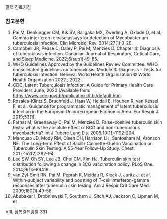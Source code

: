 결핵 진료지침

### 참고문헌

1.  Pai M, Denkingger CM, Kik SV, Rangaka MX, Zwerling A, Oxlade O, et al. Gamma interferon release assays for detection of Mycobacterium tuberculosis infection. Clin Microbiol Rev. 2014;27(1):3-20.
2.  Campbell JR, Pease C, Daley P, Pai M, Menzies D. Chapter 4: Diagnosis of tuberculosis infection. Canadian Journal of Respiratory, Critical Care, and Sleep Medicine. 2022;6(sup1):49-65.
3.  WHO Guidelines Approved by the Guidelines Review Committee. WHO consolidated guidelines on tuberculosis: Module 3: Diagnosis - Tests for tuberculosis infection. Geneva: World Health Organization © World Health Organization 2022.; 2022.
4.  CDC. Latent Tuberculosis Infection: A Guide for Primary Health Care Providers June, 2020 [Available from: https://www.cdc.gov/tb/publications/ltbi/default.htm.
5.  Rosales-Klintz S, Bruchfeld J, Haas W, Heldall E, Houben R, van Kessel F, et al. Guidance for programmatic management of latent tuberculosis infection in the European Union/European Economic Area. Eur Respir J. 2019;53(1).
6.  Farhat M, Greenaway C, Pai M, Menzies D. False-positive tuberculin skin tests: what is the absolute effect of BCG and non-tuberculous mycobacteria? Int J Tuberc Lung Dis. 2006;10(11):1192-204.
7.  Mancuso JD, Mody RM, Olsen CH, Harrison LH, Santosham M, Aronson NE. The Long-term Effect of Bacille Calmette-Guérin Vaccination on Tuberculin Skin Testing: A 55-Year Follow-Up Study. Chest. 2017;152(2):282-94.
8.  Lee SW, Oh SY, Lee JB, Choi CM, Kim HJ. Tuberculin skin test distribution following a change in BCG vaccination policy. PLoS One. 2014;9(1):e86419.
9.  van Zyl-Smit RN, Pai M, Peprah K, Meldau R, Kieck J, Juritz J, et al. Within-subject variability and boosting of T-cell interferon-gamma responses after tuberculin skin testing. Am J Respir Crit Care Med. 2009;180(1):49-58.
10. Abubakar I, Drobniewski F, Southern J, Sitch AJ, Jackson C, Lipman M, et

VIII. 잠복결핵감염 <PAGE>331